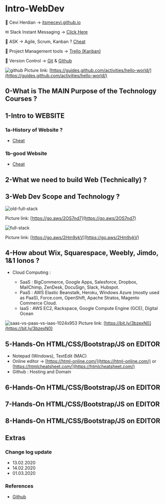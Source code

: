 # Intro-WebDev

<span>&#129311;</span> 
Cevi Herdian -> [itsmecevi.github.io](https://itsmecevi.github.io/) 

<span>&#9993;</span>
Slack Instant Messaging -> [Click Here](https://join.slack.com/t/so-hotworkspace/shared_invite/enQtOTUwOTYyMDEwMjQ2LTQ3M2M4Yjk4MzgyOTk0ZmNjMmNlZTM3N2YzYjdmN2U0OTMxZjljNDA5OGFkYzlhYTQ4ZDBhY2IwZmZjNWU3ODc)

<span>&#128221;</span>
ASK -> Agile, Scrum, Kanban ? [Cheat](https://www.youtube.com/watch?v=rIaz-l1Kf8w)

<span>&#128296;</span>
Project Management tools -> [Trello (Kanban)](https://trello.com/b/Ui4A8cwF/trello-learning-resource)

<span>&#128298;</span>
Version Control -> [Git](https://git-scm.com/) & [Github](https://github.com/)

![github](https://user-images.githubusercontent.com/27078712/74410899-afbc2900-4e6c-11ea-9aaf-4e1000e4974f.png)
Picture link: [https://guides.github.com/activities/hello-world/](https://guides.github.com/activities/hello-world/)


## 0-What is The MAIN Purpose of the Technology Courses ?


## 1-Intro to WEBSITE

### 1a-History of Website ?

* [Cheat](https://home.cern/science/computing/birth-web/short-history-web)

### 1b-good Website

* [Cheat](https://prezi.com/xlkbzydq2yn2/the-internet-websites-communication/)


## 2-What we need to build Web (Technically) ?


## 3-Web Dev Scope and Technology ?

![old-full-stack](https://user-images.githubusercontent.com/27078712/74419849-16494300-4e7d-11ea-83c4-25012194e1ae.png)

Picture link: [https://go.aws/2OS7nd7](https://go.aws/2OS7nd7)

![full-stack](https://user-images.githubusercontent.com/27078712/74419919-337e1180-4e7d-11ea-8e74-b44d33e28f1c.png)

Picture link: [https://go.aws/2Hm9ykV](https://go.aws/2Hm9ykV)


## 4-How about Wix, Squarespace, Weebly, Jimdo, 1&1 Ionos ?

* Cloud Computing :



   * SaaS : BigCommerce, Google Apps, Salesforce, Dropbox, MailChimp, ZenDesk, DocuSign, Slack, Hubspot.
   * PaaS : AWS Elastic Beanstalk, Heroku, Windows Azure (mostly used as PaaS), Force.com, OpenShift, Apache Stratos, Magento Commerce Cloud.
   * IaaS : AWS EC2, Rackspace, Google Compute Engine (GCE), Digital Ocean


![saas-vs-paas-vs-iaas-1024x953](https://user-images.githubusercontent.com/27078712/74424210-1862d000-4e84-11ea-92ae-a1b29fcc1f2e.png)
Picture link: [https://bit.ly/3bzexN0](https://bit.ly/3bzexN0)
 
 
## 5-Hands-On HTML/CSS/Bootstrap/JS on EDITOR

* Notepad (Windows), TextEdit (MAC)
* Online editor -> [https://html-online.com/](https://html-online.com/) or [https://htmlcheatsheet.com/](https://htmlcheatsheet.com/)
* Github : Hosting and Domain


## 6-Hands-On HTML/CSS/Bootstrap/JS on EDITOR

## 7-Hands-On HTML/CSS/Bootstrap/JS on EDITOR

## 8-Hands-On HTML/CSS/Bootstrap/JS on EDITOR

   
  
## Extras 

### Change log update

* 13.02.2020
* 14.02.2020
* 01.03.2020

### References

* [Github](github.com)

